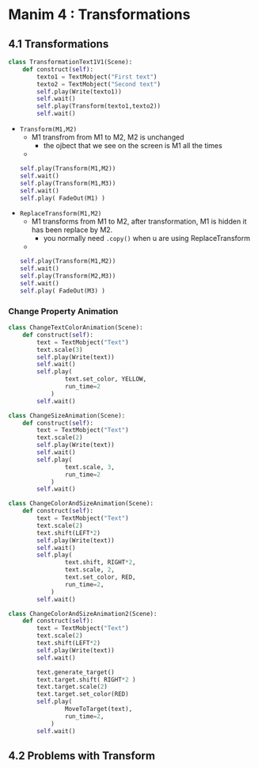 
# Manim 4 : Transformations

## 4.1 Transformations

```python
class TransformationText1V1(Scene):
    def construct(self):
        texto1 = TextMobject("First text")
        texto2 = TextMobject("Second text")
        self.play(Write(texto1))
        self.wait()
        self.play(Transform(texto1,texto2))
        self.wait()
```

- `Transform(M1,M2)`
    - M1 transfrom from M1 to M2, M2 is unchanged
        - the ojbect that we see on the screen is M1 all the times
    - 
    ```python
    self.play(Transform(M1,M2))
    self.wait()
    self.play(Transform(M1,M3))
    self.wait()
    self.play( FadeOut(M1) )
    ```
- `ReplaceTransform(M1,M2)`
    - M1 transforms from M1 to M2, after transformation, M1 is hidden it has been replace by M2. 
        - you normally need `.copy()` when u are using ReplaceTransform
    - 
    ```python
    self.play(Transform(M1,M2))
    self.wait()
    self.play(Transform(M2,M3))
    self.wait()
    self.play( FadeOut(M3) )
    ```


### Change Property Animation

```python
class ChangeTextColorAnimation(Scene):
    def construct(self):
        text = TextMobject("Text")
        text.scale(3)
        self.play(Write(text))
        self.wait()
        self.play(
                text.set_color, YELLOW,
                run_time=2
            )
        self.wait()

class ChangeSizeAnimation(Scene):
    def construct(self):
        text = TextMobject("Text")
        text.scale(2)
        self.play(Write(text))
        self.wait()
        self.play(
                text.scale, 3,
                run_time=2
            )
        self.wait()

class ChangeColorAndSizeAnimation(Scene):
    def construct(self):
        text = TextMobject("Text")
        text.scale(2)
        text.shift(LEFT*2)
        self.play(Write(text))
        self.wait()
        self.play(
                text.shift, RIGHT*2,
                text.scale, 2,
                text.set_color, RED,
                run_time=2,
            )
        self.wait()

class ChangeColorAndSizeAnimation2(Scene):
    def construct(self):
        text = TextMobject("Text")
        text.scale(2)
        text.shift(LEFT*2)
        self.play(Write(text))
        self.wait()

        text.generate_target()
        text.target.shift( RIGHT*2 )
        text.target.scale(2)
        text.target.set_color(RED)
        self.play(
                MoveToTarget(text),
                run_time=2,
            )
        self.wait()
```

## 4.2 Problems with Transform








